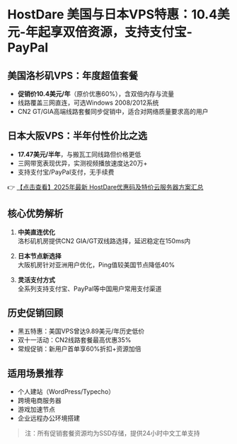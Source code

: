 # HostDare 美国与日本VPS特惠：10.4美元-年起享双倍资源，支持支付宝-PayPal

## 美国洛杉矶VPS：年度超值套餐
- **促销价10.4美元/年**（原价优惠60%），含双倍内存与流量
- 线路覆盖三网直连，可选Windows 2008/2012系统
- CN2 GT/GIA高端线路套餐同步促销中，适合对网络质量要求高的用户

## 日本大阪VPS：半年付性价比之选
- **17.47美元/半年**，与搬瓦工同线路但价格更低
- 三网带宽表现优异，实测视频播放速度达20万+
- 支持支付宝/PayPal支付，无手续费

👉 [【点击查看】2025年最新 HostDare优惠码及特价云服务器方案汇总](https://bit.ly/hostdare)

## 核心优势解析
1. **中美直连优化**  
   洛杉矶机房提供CN2 GIA/GT双线路选择，延迟稳定在150ms内

2. **日本节点新选择**  
   大阪机房针对亚洲用户优化，Ping值较美国节点降低40%

3. **灵活支付方式**  
   全系列支持支付宝、PayPal等中国用户常用支付渠道

## 历史促销回顾
- 黑五特惠：美国VPS曾达9.89美元/年历史低价
- 双十一活动：CN2线路套餐最高优惠35%
- 常规促销：新用户首单享60%折扣+资源加倍

## 适用场景推荐
- 个人建站（WordPress/Typecho）
- 跨境电商服务器
- 游戏加速节点
- 企业远程办公环境搭建

> 注：所有促销套餐资源均为SSD存储，提供24小时中文工单支持